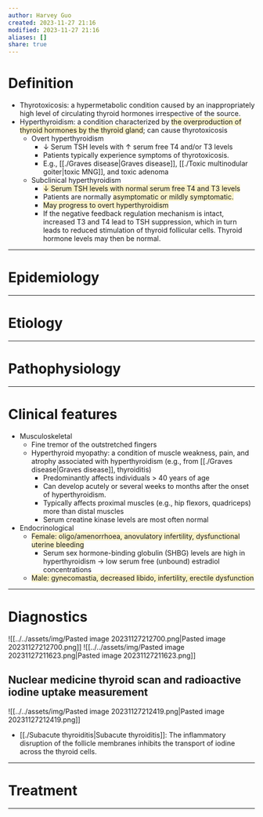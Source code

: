 ```yaml
---
author: Harvey Guo
created: 2023-11-27 21:16
modified: 2023-11-27 21:16
aliases: []
share: true
---
```


# Definition
- Thyrotoxicosis: a hypermetabolic condition caused by an inappropriately high level of circulating thyroid hormones irrespective of the source. 
- Hyperthyroidism: a condition characterized by <span style="background:rgba(240, 200, 0, 0.2)">the overproduction of thyroid hormones by the thyroid gland</span>; can cause thyrotoxicosis
	- Overt hyperthyroidism
		- ↓ Serum TSH levels with ↑ serum free T4 and/or T3 levels
		- Patients typically experience symptoms of thyrotoxicosis.
		- E.g., [[./Graves disease|Graves disease]], [[./Toxic multinodular goiter|toxic MNG]], and toxic adenoma
	- Subclinical hyperthyroidism
		- <span style="background:rgba(240, 200, 0, 0.2)">↓ Serum TSH levels with normal serum free T4 and T3 levels</span>
		- Patients are normally <span style="background:rgba(240, 200, 0, 0.2)">asymptomatic or mildly symptomatic.</span>
		- <span style="background:rgba(240, 200, 0, 0.2)">May progress to overt hyperthyroidism</span>
		- If the negative feedback regulation mechanism is intact, increased T3 and T4 lead to TSH suppression, which in turn leads to reduced stimulation of thyroid follicular cells. Thyroid hormone levels may then be normal.

---
# Epidemiology


---
# Etiology


---
# Pathophysiology


---
# Clinical features
- Musculoskeletal
	- Fine tremor of the outstretched fingers 
	- Hyperthyroid myopathy: a condition of muscle weakness, pain, and atrophy associated with hyperthyroidism (e.g., from [[./Graves disease|Graves disease]], thyroiditis)
		- Predominantly affects individuals > 40 years of age
		- Can develop acutely or several weeks to months after the onset of hyperthyroidism.
		- Typically affects proximal muscles (e.g., hip flexors, quadriceps) more than distal muscles
		- Serum creatine kinase levels are most often normal
- Endocrinological
	- <span style="background:rgba(240, 200, 0, 0.2)">Female: oligo/amenorrhoea, anovulatory infertility, dysfunctional uterine bleeding </span>
		- Serum sex hormone-binding globulin (SHBG) levels are high in hyperthyroidism → low serum free (unbound) estradiol concentrations
	- <span style="background:rgba(240, 200, 0, 0.2)">Male: gynecomastia, decreased libido, infertility, erectile dysfunction </span>

---
# Diagnostics
![[../../assets/img/Pasted image 20231127212700.png|Pasted image 20231127212700.png]]
![[../../assets/img/Pasted image 20231127211623.png|Pasted image 20231127211623.png]]
## Nuclear medicine thyroid scan and radioactive iodine uptake measurement
![[../../assets/img/Pasted image 20231127212419.png|Pasted image 20231127212419.png]]
- [[./Subacute thyroiditis|Subacute thyroiditis]]: The inflammatory disruption of the follicle membranes inhibits the transport of iodine across the thyroid cells.


---
# Treatment


---
